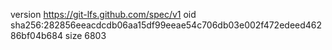 version https://git-lfs.github.com/spec/v1
oid sha256:282856eeacdcdb06aa15df99eeae54c706db03e002f472edeed46286bf04b684
size 6803
